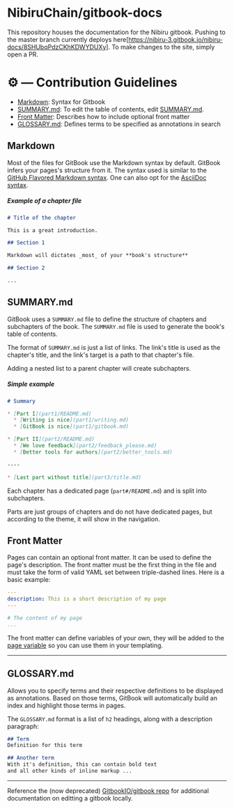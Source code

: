 # NibiruChain/gitbook-docs              <!-- omit in toc -->

This repository houses the documentation for the Nibiru gitbook. Pushing to the master branch currently deploys here[https://nibiru-3.gitbook.io/nibiru-docs/8SHUbqPdzCKhKDWYDUXy]. To make changes to the site, simply open a PR.

# ⚙️ — Contribution Guidelines                  <!-- omit in toc -->

- [Markdown](#markdown): Syntax for Gitbook
- [SUMMARY.md](#summarymd): To edit the table of contents, edit [SUMMARY.md](nibiru-book/SUMMARY.md).
- [Front Matter](#front-matter): Describes how to include optional front matter
- [GLOSSARY.md](#glossarymd): Defines terms to be specified as annotations in search

## Markdown

Most of the files for GitBook use the Markdown syntax by default. GitBook infers your pages's structure from it. The syntax used is similar to the [GitHub Flavored Markdown syntax](https://guides.github.com/features/mastering-markdown/). One can also opt for the [AsciiDoc syntax](asciidoc.md).

##### Example of a chapter file

``` markdown
# Title of the chapter

This is a great introduction.

## Section 1

Markdown will dictates _most_ of your **book's structure**

## Section 2

...

```

## SUMMARY.md 

GitBook uses a `SUMMARY.md` file to define the structure of chapters and subchapters of the book. The `SUMMARY.md` file is used to generate the book's table of contents.

The format of `SUMMARY.md` is just a list of links. The link's title is used as the chapter's title, and the link's target is a path to that chapter's file.

Adding a nested list to a parent chapter will create subchapters.

##### Simple example

```markdown
# Summary

* [Part I](part1/README.md)
  * [Writing is nice](part1/writing.md)
  * [GitBook is nice](part1/gitbook.md)

* [Part II](part2/README.md)
  * [We love feedback](part2/feedback_please.md)
  * [Better tools for authors](part2/better_tools.md)

----

* [Last part without title](part3/title.md)
```

Each chapter has a dedicated page (`part#/README.md`) and is split into subchapters.

Parts are just groups of chapters and do not have dedicated pages, but according to the theme, it will show in the navigation.


## Front Matter

Pages can contain an optional front matter. It can be used to define the page's description. The front matter must be the first thing in the file and must take the form of valid YAML set between triple-dashed lines. Here is a basic example:

```yaml
---
description: This is a short description of my page
---

# The content of my page
...
```

The front matter can define variables of your own, they will be added to the [page variable](templating/variables.md) so you can use them in your templating.

---

## GLOSSARY.md

Allows you to specify terms and their respective definitions to be displayed as annotations. Based on those terms, GitBook will automatically build an index and highlight those terms in pages.

The `GLOSSARY.md` format is a list of `h2` headings, along with a description paragraph:

```markdown
## Term
Definition for this term

## Another term
With it's definition, this can contain bold text
and all other kinds of inline markup ...
```


---

Reference the (now deprecated) [GitbookIO/gitbook repo](https://github.com/GitbookIO/gitbook) for additional documentation on editting a gitbook locally. 
